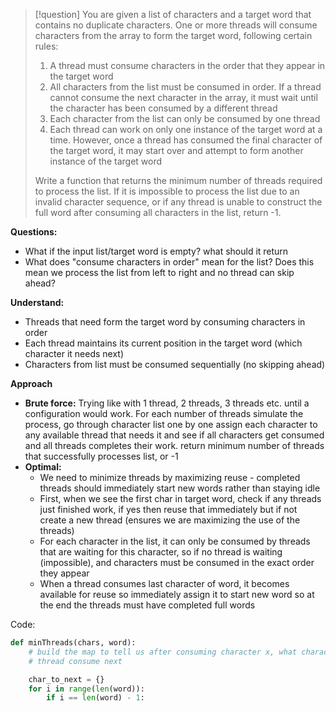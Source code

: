 >[!question]
> You are given a list of characters and a target word that contains no duplicate characters.
> One or more threads will consume characters from the array to form the target word, following certain rules:
> 1. A thread must consume characters in the order that they appear in the target word
> 2. All characters from the list must be consumed in order. If a thread cannot consume the next character in the array, it must wait until the character has been consumed by a different thread
> 3. Each character from the list can only be consumed by one thread
> 4. Each thread can work on only one instance of the target word at a time. However, once a thread has consumed the final character of the target word, it may start over and attempt to form another instance of the target word
> 
> Write a function that returns the minimum number of threads required to process the list. If it is impossible to process the list due to an invalid character sequence, or if any thread is unable to construct the full word after consuming all characters in the list, return -1.

**Questions:**
- What if the input list/target word is empty? what should it return
- What does "consume characters in order" mean for the list? Does this mean we process the list from left to right and no thread can skip ahead?

**Understand:**
- Threads that need form the target word by consuming characters in order
- Each thread maintains its current position in the target word (which character it needs next)
- Characters from list must be consumed sequentially (no skipping ahead)

**Approach**
- **Brute force:** Trying like with 1 thread, 2 threads, 3 threads etc. until a configuration would work. For each number of threads simulate the process, go through character list one by one assign each character to any available thread that needs it and see if all characters get consumed and all threads completes their work. return minimum number of threads that successfully processes list, or -1
- **Optimal:**
	- We need to minimize threads by maximizing reuse - completed threads should immediately start new words rather than staying idle
	- First, when we see the first char in target word, check if any threads just finished work, if yes then reuse that immediately but if not create a new thread (ensures we are maximizing the use of the threads)
	- For each character in the list, it can only be consumed by threads that are waiting for this character, so if no thread is waiting (impossible), and characters must be consumed in the exact order they appear
	- When a thread consumes last character of word, it becomes available for reuse so immediately assign it to start new word so at the end the threads must have completed full words

Code:
```Python
def minThreads(chars, word):
	# build the map to tell us after consuming character x, what character does
	# thread consume next

	char_to_next = {}
	for i in range(len(word)):
		if i == len(word) - 1:
			
```

